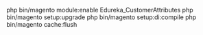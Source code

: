 php bin/magento module:enable Edureka_CustomerAttributes
php bin/magento setup:upgrade
php bin/magento setup:di:compile
php bin/magento cache:flush